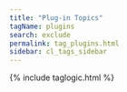 ```yaml
---
title: "Plug-in Topics"
tagName: plugins
search: exclude
permalink: tag_plugins.html
sidebar: cl_tags_sidebar
---
```

{% include taglogic.html %}